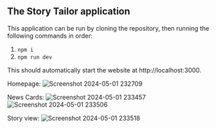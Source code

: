 ## The Story Tailor application

This application can be run by cloning the repository, then running the following commands in order:

1. `npm i`
2. `npm run dev`


This should automatically start the website at http://localhost:3000.

Homepage:
![Screenshot 2024-05-01 232709](https://github.com/DebaratiD/GoogleFrontend/assets/37064721/7009eee5-36a4-4cf1-b738-3376788b7409)

News Cards:
![Screenshot 2024-05-01 233457](https://github.com/DebaratiD/GoogleFrontend/assets/37064721/a593f588-ca43-45fb-b357-c78de7a1231a)
![Screenshot 2024-05-01 233506](https://github.com/DebaratiD/GoogleFrontend/assets/37064721/eabb5d4b-aa48-4c3c-8743-0cccbb1bba4f)


Story view:
![Screenshot 2024-05-01 233518](https://github.com/DebaratiD/GoogleFrontend/assets/37064721/7141a9d1-9a35-4da0-9084-4f7420126ca2)
